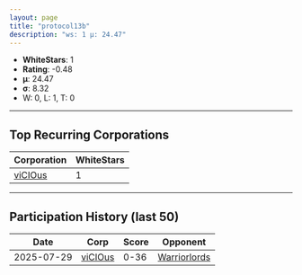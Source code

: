```yaml
---
layout: page
title: "protocol13b"
description: "ws: 1 μ: 24.47"
---
```

- **WhiteStars**: 1
- **Rating**: -0.48
- **μ**: 24.47  
- **σ**: 8.32
- W: 0, L: 1, T: 0

---

## Top Recurring Corporations

| Corporation | WhiteStars |
| --- | --- |
| [viCIOus](https://ws.tsl.rocks/corp/910b93255c2b748443e55624583e16ee14d84a577cd7b8e3127f0d1fcb363fbb/) | 1 |

---

## Participation History (last 50)

| Date | Corp | Score | Opponent |
| --- | --- | --- | --- |
| 2025-07-29 | [viCIOus](https://ws.tsl.rocks/corp/910b93255c2b748443e55624583e16ee14d84a577cd7b8e3127f0d1fcb363fbb/) | 0-36 | [Warriorlords](https://ws.tsl.rocks/corp/a78c29b9e1c9f793205ba10d796dcabc114ef43d86f0bd34a43a56dc6da768aa/) |